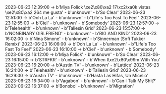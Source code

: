 2023-06-23 12:39:00 -> b'Miya Folick \xe2\x80\xa2 17\xc2\xa0k vistas \xe2\x80\xa2 264 me gusta' - b'unknown' - b'So Clear'
2023-06-23 12:51:00 -> b'Ooh La La' - b'unknown' - b"Life's Too Fast To Feel"
2023-06-23 12:55:00 -> b'Ciel' - b'unknown' - b'Somebody'
2023-06-23 12:57:00 -> b'Telehealth' - b'unknown' - b'Taliesin Grid'
2023-06-23 15:57:00 -> b'NONBINARY GIRLFRIEND' - b'unknown' - b'BIG AND KIND'
2023-06-23 16:02:00 -> b'Nina Simone' - b'unknown' - b'Sinnerman (Sofi Tukker Remix)'
2023-06-23 16:06:00 -> b'Ooh La La' - b'unknown' - b"Life's Too Fast To Feel"
2023-06-23 16:10:00 -> b'Ciel' - b'unknown' - b'Somebody'
2023-06-23 16:12:00 -> b'Miya Folick' - b'unknown' - b'So Clear'
2023-06-23 16:15:00 -> b'STRFKR' - b'unknown' - b'When I\xe2\x80\x99m With You'
2023-06-23 16:20:00 -> b'Austin TV' - b'unknown' - b'Lattice'
2023-06-23 16:24:00 -> b'Telehealth' - b'unknown' - b'Taliesin Grid'
2023-06-23 16:29:00 -> b'Austin TV' - b'unknown' - b'Hasta Las Hifas, Un Micelio'
2023-06-23 16:34:00 -> b'Vagabon' - b'unknown' - b'Can I Talk My Shit?'
2023-06-23 16:37:00 -> b'Bonobo' - b'unknown' - b'Migration'
